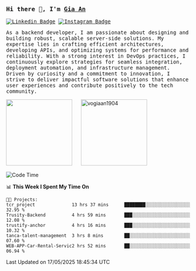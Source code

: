 ### <samp>Hi there 👋, I'm <a href="https://www.linkedin.com/in/vogiaan1904/" target="_blank">Gia An</a></samp>

<samp> [![Linkedin Badge](https://img.shields.io/badge/-LinkedIn-0e76a8?style=flat-square&logo=Linkedin&logoColor=white)](https://linkedin.com/in/vogiaan1904)
[![Instagram Badge](https://img.shields.io/badge/-Instagram-e4405f?style=flat-square&logo=Instagram&logoColor=white)](https://instagram.com/_.ja.ann_/) </samp> 

<samp>As a backend developer, I am passionate about designing and building robust, scalable server-side solutions. My expertise lies in crafting efficient architectures, developing APIs, and optimizing systems for performance and reliability. With a strong interest in DevOps practices, I continuously explore strategies for seamless integration, deployment automation, and infrastructure management. Driven by curiosity and a commitment to innovation, I strive to deliver impactful software solutions that enhance user experiences and contribute positively to the tech community.</samp>



<div>
  <img height="180em" src="https://github-readme-stats.vercel.app/api/top-langs/?username=vogiaan1904&show_icons=true&hide_border=true&layout=compact&langs_count=10&theme=transparent&include_orgs=true"/>
  &nbsp;&nbsp;&nbsp;&nbsp;
  <img height="180em" src="https://github-readme-stats.vercel.app/api?username=vogiaan1904&show_icons=true&hide_border=true&&count_private=true&include_all_commits=true&theme=transparent&locale=en" alt="vogiaan1904" />
</div>






<!--START_SECTION:waka-->
![Code Time](http://img.shields.io/badge/Code%20Time-876%20hrs%2027%20mins-blue)

📊 **This Week I Spent My Time On** 

```text
🐱‍💻 Projects: 
tcr_project              13 hrs 37 mins      ████████░░░░░░░░░░░░░░░░░   32.95 % 
Trusity-Backend          4 hrs 59 mins       ███░░░░░░░░░░░░░░░░░░░░░░   12.08 % 
trustify-anchor          4 hrs 16 mins       ███░░░░░░░░░░░░░░░░░░░░░░   10.32 % 
tanca-talent-management  3 hrs 8 mins        ██░░░░░░░░░░░░░░░░░░░░░░░   07.60 % 
WEB-APP-Car-Rental-Servic2 hrs 52 mins       ██░░░░░░░░░░░░░░░░░░░░░░░   06.94 % 
```


 Last Updated on 17/05/2025 18:45:34 UTC
<!--END_SECTION:waka-->
